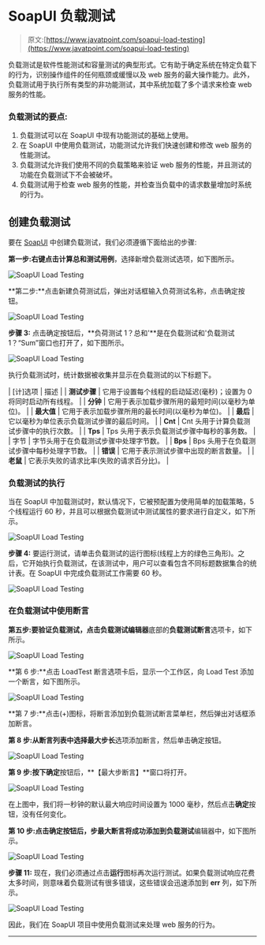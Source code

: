 # SoapUI 负载测试

> 原文:[https://www.javatpoint.com/soapui-load-testing](https://www.javatpoint.com/soapui-load-testing)

负载测试是软件性能测试和容量测试的典型形式。它有助于确定系统在特定负载下的行为，识别操作组件的任何瓶颈或缓慢以及 web 服务的最大操作能力。此外，负载测试用于执行所有类型的非功能测试，其中系统加载了多个请求来检查 web 服务的性能。

### 负载测试的要点:

1.  负载测试可以在 SoapUI 中现有功能测试的基础上使用。
2.  在 SoapUI 中使用负载测试，功能测试允许我们快速创建和修改 web 服务的性能测试。
3.  负载测试允许我们使用不同的负载策略来验证 web 服务的性能，并且测试的功能在负载测试下不会被破坏。
4.  负载测试用于检查 web 服务的性能，并检查当负载中的请求数量增加时系统的行为。

## 创建负载测试

要在 [SoapUI](https://www.javatpoint.com/soapui) 中创建负载测试，我们必须遵循下面给出的步骤:

**第一步:**右键点击**计算总和测试用例**，选择新增负载测试选项，如下图所示。

![SoapUI Load Testing](../Images/48aa0b182119f2c8b451e93208780504.png)

**第二步:**点击新建负荷测试后，弹出对话框输入负荷测试名称，点击确定按钮。

![SoapUI Load Testing](../Images/592ea2c3fab40e61c07663d7049b9431.png)

**步骤 3:** 点击确定按钮后，**负荷测试 1？总和'**是在负载测试和'负载测试 1？“Sum”窗口也打开了，如下图所示。

![SoapUI Load Testing](../Images/5eb3af773da0f59aaea686f7a4569f0f.png)

执行负载测试时，统计数据被收集并显示在负载测试的以下标题下。

| [计]选项 | 描述 |
| **测试步骤** | 它用于设置每个线程的启动延迟(毫秒)；设置为 0 将同时启动所有线程。 |
| **分钟** | 它用于表示加载步骤所用的最短时间(以毫秒为单位)。 |
| **最大值** | 它用于表示加载步骤所用的最长时间(以毫秒为单位)。 |
| **最后** | 它以毫秒为单位表示负载测试步骤的最后时间。 |
| **Cnt** | Cnt 头用于计算负载测试步骤中的执行次数。 |
| **Tps** | Tps 头用于表示负载测试步骤中每秒的事务数。 |
| 字节 | 字节头用于在负载测试步骤中处理字节数。 |
| **Bps** | Bps 头用于在负载测试步骤中每秒处理字节数。 |
| **错误** | 它用于表示测试步骤中出现的断言数量。 |
| **老鼠** | 它表示失败的请求比率(失败的请求百分比)。 |

### 负载测试的执行

当在 SoapUI 中加载测试时，默认情况下，它被预配置为使用简单的加载策略，5 个线程运行 60 秒，并且可以根据负载测试中测试属性的要求进行自定义，如下所示。

![SoapUI Load Testing](../Images/3f03fbcb81e027e1483d8da0ad80e6d9.png)

**步骤 4:** 要运行测试，请单击负载测试的运行图标(线程上方的绿色三角形)。之后，它开始执行负载测试，在该测试中，用户可以查看包含不同标题数据集合的统计表。在 SoapUI 中完成负载测试工作需要 60 秒。

![SoapUI Load Testing](../Images/e0388e0c674c28395602310b85b8c944.png)

### 在负载测试中使用断言

**第五步:**要验证负载测试，点击**负载测试编辑器**底部的**负载测试断言**选项卡，如下所示。

![SoapUI Load Testing](../Images/de3325fcbeea99ae8953801a0ee98b59.png)

**第 6 步:**点击 LoadTest 断言选项卡后，显示一个工作区，向 Load Test 添加一个断言，如下图所示。

![SoapUI Load Testing](../Images/03faddc3491a6c04d9c6a88992e998d7.png)

**第 7 步:**点击(+)图标，将断言添加到负载测试断言菜单栏，然后弹出对话框添加断言。

**第 8 步:**从断言列表中选择**最大步长**选项添加断言，然后单击确定按钮。

![SoapUI Load Testing](../Images/d200aac934bc9d22a14a181860bf0be8.png)

**第 9 步:**按下**确定**按钮后，**【最大步断言】**窗口将打开。

![SoapUI Load Testing](../Images/885f3bd2721919979ae36b6683e41b1b.png)

在上图中，我们将一秒钟的默认最大响应时间设置为 1000 毫秒，然后点击**确定**按钮，没有任何变化。

**第 10 步:**点击确定按钮后，**步最大**断言将成功添加到**负载测试**编辑器中，如下图所示。

![SoapUI Load Testing](../Images/e8917dc5e3b0a01159d0338b7899f702.png)

**步骤 11:** 现在，我们必须通过点击**运行**图标再次运行测试。如果负载测试响应花费太多时间，则意味着负载测试有很多错误，这些错误会迅速添加到 **err** 列，如下所示。

![SoapUI Load Testing](../Images/6a90892dba9b12b772586417b86f0058.png)

因此，我们在 SoapUI 项目中使用负载测试来处理 web 服务的行为。

* * *